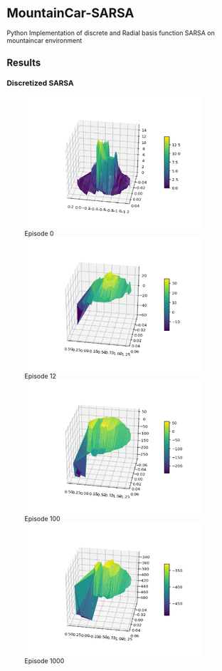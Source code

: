 # MountainCar-SARSA
Python Implementation of discrete and Radial basis function SARSA on mountaincar environment

## Results
### Discretized SARSA

<figure>
  <img src="images/animated_volcano0.gif" width="400"> 
  <figcaption> Episode 0 </figcaption>
  <img src="images/animated_volcano12.gif" width="400" >
  <figcaption> Episode 12 </figcaption> 
  <img src="images/animated_volcano104.gif" width="400">
  <figcaption> Episode 100 </figcaption>
  <img src="images/animated_volcano.gif" width="400">
  <figcaption> Episode 1000 </figcaption>
<figure>


